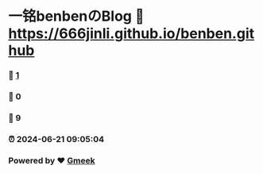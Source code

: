 # 一铭benbenのBlog :link: https://666jinli.github.io/benben.github 
### :page_facing_up: [1](https://666jinli.github.io/benben.github/tag.html) 
### :speech_balloon: 0 
### :hibiscus: 9 
### :alarm_clock: 2024-06-21 09:05:04 
### Powered by :heart: [Gmeek](https://github.com/Meekdai/Gmeek)
